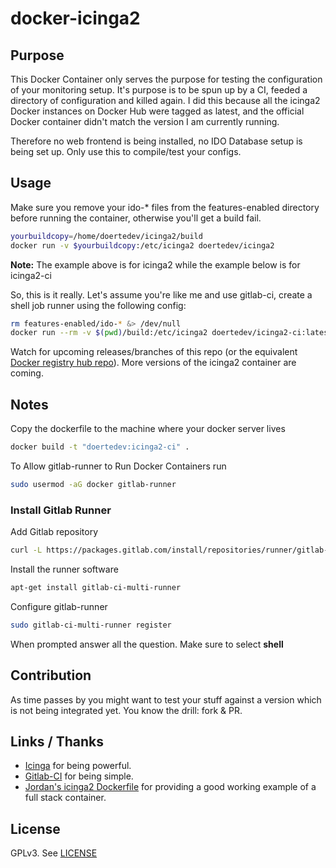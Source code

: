 # docker-icinga2

## Purpose

This Docker Container only serves the purpose for testing the configuration of your monitoring setup. It's purpose is to be spun up by a CI, feeded a directory of configuration and killed again. I did this because all the icinga2 Docker instances on Docker Hub were tagged as latest, and the official Docker container didn't match the version I am currently running.

Therefore no web frontend is being installed, no IDO Database setup is being set up. Only use this to compile/test your configs.

## Usage

Make sure you remove your ido-\* files from the features-enabled directory before running the container, otherwise you'll get a build fail.
```bash
yourbuildcopy=/home/doertedev/icinga2/build
docker run -v $yourbuildcopy:/etc/icinga2 doertedev/icinga2
```
**Note:** The example above is for icinga2 while the example below is for icinga2-ci

So, this is it really. Let's assume you're like me and use gitlab-ci, create a shell job runner using the following config:

```bash
rm features-enabled/ido-* &> /dev/null
docker run --rm -v $(pwd)/build:/etc/icinga2 doertedev/icinga2-ci:latest
```

Watch for upcoming releases/branches of this repo (or the equivalent [Docker registry hub repo](https://registry.hub.docker.com/u/doertedev/icinga2-ci/)). More versions of the icinga2 container are coming.

## Notes
Copy the dockerfile to the machine where your docker server lives
```bash
docker build -t "doertedev:icinga2-ci" .
```
To Allow gitlab-runner to Run Docker Containers run
```bash
sudo usermod -aG docker gitlab-runner
```
### Install Gitlab Runner
Add Gitlab repository

```bash
curl -L https://packages.gitlab.com/install/repositories/runner/gitlab-ci-multi-runner/script.deb.sh | sudo bash
```
Install the runner software
```bash
apt-get install gitlab-ci-multi-runner
```

Configure gitlab-runner
```bash
sudo gitlab-ci-multi-runner register
```
When prompted answer all the question.
Make sure to select **shell**


## Contribution

As time passes by you might want to test your stuff against a version which is not being integrated yet. You know the drill: fork & PR.

## Links / Thanks

* [Icinga](https://www.icinga.org) for being powerful.
* [Gitlab-CI](https://about.gitlab.com/gitlab-ci/) for being simple.
* [Jordan's icinga2 Dockerfile](https://registry.hub.docker.com/u/jordan/icinga2/dockerfile/) for providing a good working example of a full stack container.

## License

GPLv3. See [LICENSE](/LICENSE)
